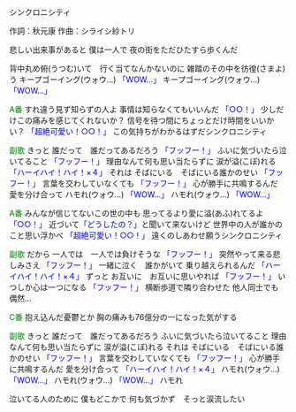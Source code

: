 シンクロニシティ

作詞：秋元康
作曲：シライシ紗トリ

悲しい出来事があると
僕は一人で
夜の街をただひたすら歩くんだ

背中丸め俯(うつむ)いて　行く当てなんかないのに
雑踏のその中を彷徨(さまよ)う
キープゴーイング(ウォウ…) <font color=blue>「WOW…」</font>
キープゴーイング(ウォウ…) <font color=blue>「WOW…」</font>

<font color=green>A番</font>
すれ違う見ず知らずの人よ
事情は知らなくてもいいんだ <font color=blue>「○○！」</font> 
少しだけこの痛みを感じてくれないか？
信号を待つ間にちょっとだけ時間をいいかい？ <font color=blue>「超絶可愛い！○○！」</font> 
この気持ちがわかるはずだシンクロニシティ

<font color=green>副歌</font>
きっと
誰だって　誰だってあるだろう <font color=blue>「フッフー！」</font> 
ふいに気づいたら泣いてること <font color=blue>「フッフー！」</font> 
理由なんて何も思い当たらずに 
涙が溢(こぼ)れる <font color=blue>「ハーイハイ！ハイ！×４」</font> 
それは
そばにいる　そばにいる誰かのせい <font color=blue>「フッフー！」</font> 
言葉を交わしていなくても <font color=blue>「フッフー！」</font> 
心が勝手に共鳴するんだ
愛を分け合って
ハモれ(ウォウ…) <font color=blue>「WOW…」</font>
ハモれ(ウォウ…) <font color=blue>「WOW…」</font>

<font color=green>A番</font>
みんなが信じてないこの世の中も
思ってるより愛に溢(あふ)れてるよ <font color=blue>「○○！」</font> 
近づいて<font color=blue>「どうしたの？」</font>と聞いて来ないけど
世界中の人が誰かのこと思い浮かべ <font color=blue>「超絶可愛い！○○！」</font> 
遠くのしあわせ願うシンクロニシティ

<font color=green>副歌</font>
だから
一人では　一人では負けそうな <font color=blue>「フッフー！」</font> 
突然やって来る悲しみさえ <font color=blue>「フッフー！」</font> 
一緒に泣く　誰かがいて
乗り越えられるんだ <font color=blue>「ハーイハイ！ハイ！×４」</font> 
ずっと
お互いに　お互いに思いやれば <font color=blue>「フッフー！」</font> 
いつしか心は一つになる <font color=blue>「フッフー！」</font> 
横断歩道で隣り合わせた
他人同士でも
偶然…

<font color=green>C番</font>
抱え込んだ憂鬱とか
胸の痛みも76億分の一になった気がする

<font color=green>副歌</font>
きっと
誰だって　誰だってあるだろう
ふいに気づいたら泣いてること
理由なんて何も思い当たらずに
涙が溢(こぼ)れる
それは
そばにいる　そばにいる誰かのせい <font color=blue>「フッフー！」</font> 
言葉を交わしていなくても <font color=blue>「フッフー！」</font> 
心が勝手に共鳴するんだ
愛を分け合って <font color=blue>「ハーイハイ！ハイ！×４」</font> 
ハモれ(ウォウ…) <font color=blue>「WOW…」</font>
ハモれ(ウォウ…) <font color=blue>「WOW…」</font>
ハモれ

泣いてる人のために
僕もどこかで
何も気づかず　そっと涙流したい
